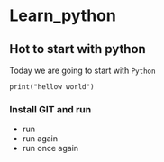 # Learn_python
## Hot to start with python
Today we are going to start with `Python`
``` 
print("hellow world")
```
### Install GIT and run
- run
- run again
- run once again
